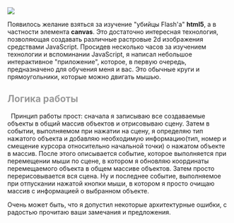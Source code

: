 <img class="aligncenter" src="http://i.imgur.com/UFzI4Rn.png">

Появилось желание взяться за изучение "убийцы Flash'а" <strong>html5</strong>, а в частности элемента <strong>canvas</strong>. Это достаточно интересная технология, позволяющая создавать различные растровые 2d изображения средствами JavaScript. Просидев несколько часов за изучением технологии и вспоминании JavaScript, я написал небольшое интерактивное "приложение", которое, в первую очередь, предназначено для обучения меня и вас. Это обычные круги и прямоугольники, которые можно двигать мышью.

<h2><span style="color: #999999;">Логика работы</span></h2>
&nbsp;
Принцип работы прост: сначала я записываю все создаваемые объекты в общий массив объектов и отрисовываю сцену. Затем в событии, выполняемом при нажатии на сцену, я определяю тип нажатого объекта и добавляю необходимую информацию(тип, номер и смещение курсора относительно начальной точки) о нажатом объекте в массив. После этого описывается событие, которое выполняется при перемещении мыши по сцене, в котором я обновляю координаты перемещаемого объекта в общем массиве объектов. Затем просто перерисовывается вся сцена. Ну и последнее событие, выполняемое при отпускании нажатой кнопки мыши, в котором я просто очищаю массив с информацией о выбранном объекте.

Очень может быть, что я допустил некоторые архитектурные ошибки, с радостью прочитаю ваши замечания и предложения.
